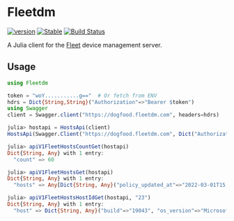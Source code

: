# Fleetdm

[![version](https://docs.juliahub.com//Fleetdm/version.svg)](https://juliahub.com/ui/Packages/Fleetdm/8MvHX)
[![Stable](https://img.shields.io/badge/docs-stable-blue.svg)](https://docs.juliahub.com/Fleetdm/8MvHX)
[![Build Status](https://github.com/aviks/Fleetdm.jl/actions/workflows/CI.yml/badge.svg?branch=main)](https://github.com/aviks/Fleetdm.jl/actions/workflows/CI.yml?query=branch%3Amain)

A Julia client for the [Fleet](https://fleetdm.com/) device management server. 

## Usage

```julia
using Fleetdm
```


```julia
token = "woY...........g=="  # Or fetch from ENV
hdrs = Dict{String,String}("Authorization"=>"Bearer $token")
using Swagger
client = Swagger.client("https://dogfood.fleetdm.com", headers=hdrs)
```

```julia
julia> hostapi = HostsApi(client)
HostsApi(Swagger.Client("https://dogfood.fleetdm.com", Dict("Authorization" => "Bearer woY.....

julia> apiV1FleetHostsCountGet(hostapi)
Dict{String, Any} with 1 entry:
  "count" => 60

julia> apiV1FleetHostsGet(hostapi)
Dict{String, Any} with 1 entry:
  "hosts" => Any[Dict{String, Any}("policy_updated_at"=>"2022-03-01T15:12:59Z", "pack_stats"=>nothing, "created_at"=>"2022-02-10T05:06:29Z", "b…

julia> apiV1FleetHostsHostIdGet(hostapi, "23")
Dict{String, Any} with 1 entry:
  "host" => Dict{String, Any}("build"=>"19043", "os_version"=>"Microsoft Windows 10 Pro 10.0", …
```

